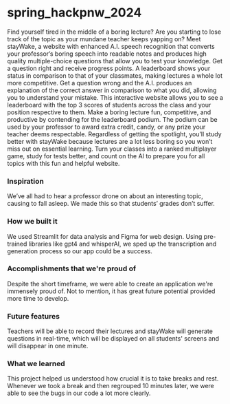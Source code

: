 # spring_hackpnw_2024

Find yourself tired in the middle of a boring lecture? Are you starting to lose track of the topic as your mundane teacher keeps yapping on? 
Meet stayWake, a website with enhanced A.I. speech recognition that converts your professor’s boring speech into readable notes and produces high quality multiple-choice questions that allow you to test your knowledge. Get a question right and receive progress points. A leaderboard shows your status in comparison to that of your classmates, making lectures a whole lot more competitive. Get a question wrong and the A.I. produces an explanation of the correct answer in comparison to what you did, allowing you to understand your mistake.
This interactive website allows you to see a leaderboard with the top 3 scores of students across the class and your position respective to them. Make a boring lecture fun, competitive, and productive by contending for the leaderboard podium. The podium can be used by your professor to award extra credit, candy, or any prize your teacher deems respectable. Regardless of getting the spotlight, you’ll study better with stayWake because lectures are a lot less boring so you won’t miss out on essential learning.
Turn your classes into a ranked multiplayer game, study for tests better, and count on the AI to prepare you for all topics with this fun and helpful website.
### Inspiration
We’ve all had to hear a professor drone on about an interesting topic, causing to fall asleep. We made this so that students’ grades don’t suffer.
### How we built it
We used Streamlit for data analysis and Figma for web design. Using pre-trained libraries like gpt4 and whisperAI, we sped up the transcription and generation process so our app could be a success.
### Accomplishments that we're proud of
Despite the short timeframe, we were able to create an application we're immensely proud of. Not to mention, it has great future potential provided more time to develop.
### Future features
Teachers will be able to record their lectures and stayWake will generate questions in real-time, which will be displayed on all students' screens and will disappear in one minute.
### What we learned
This project helped us understood how crucial it is to take breaks and rest. Whenever we took a break and then regrouped 10 minutes later, we were able to see the bugs in our code a lot more clearly.


